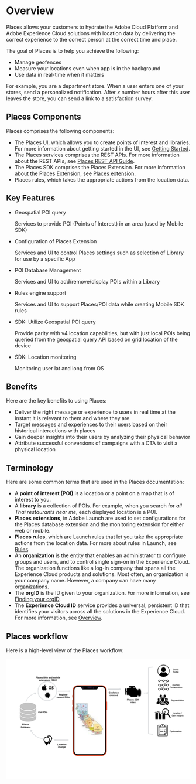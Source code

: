 # Overview

Places allows your customers to hydrate the Adobe Cloud Platform and Adobe Experience Cloud solutions with location data by delivering the correct experience to the correct person at the correct time and place.

The goal of Places is to help you achieve the following:

* Manage geofences
* Measure your locations even when app is in the background
* Use data in real-time when it matters 

For example, you are a department store. When a user enters one of your stores, send a personalized notification. After _x_ number hours after this user leaves the store, you can send a link to a satisfaction survey.

## Places Components

Places comprises the following components:

* The Places UI, which allows you to create points of interest and libraries.  For more information about getting started in the UI, see [Getting Started](https://launch.gitbook.io/places-services-by-adobe-documentation/getting-started).
* The Places services comprises the REST APIs. For more information about the REST APIs, see [Places REST API Guide](https://launch.gitbook.io/places-developer-by-adobe-documentation/).
* The Places SDK comprises the Places Extension. For more information about the Places Extension, see [Places extension](https://launch.gitbook.io/launch-adobe-mobile-sdk-beta/v/places/).
* Places rules, which takes the appropriate actions from the location data.

## Key Features

* Geospatial POI query

  Services to provide POI \(Points of Interest\) in an area \(used by Mobile SDK\)

* Configuration of Places Extension

  Services and UI to control Places settings such as selection of Library for use by a specific App

* POI Database Management

  Services and UI to add/remove/display POIs within a Library

* Rules engine support

  Services and UI to support Places/POI data while creating Mobile SDK rules

* SDK: Utilize Geospatial POI query

  Provide parity with v4 location capabilities, but with just local POIs being queried from the geospatial query API based on grid location of the device

* SDK: Location monitoring

  Monitoring user lat and long from OS

## Benefits

Here are the key benefits to using Places:

* Deliver the right message or experience to users in real time at the instant it is relevant to them and where they are.
* Target messages and experiences to their users based on their historical interactions with places 
* Gain deeper insights into their users by analyzing their physical behavior
* Attribute successful conversions of campaigns with a CTA to visit a physical location

## Terminology

Here are some common terms that are used in the Places documentation:

* A **point of interest \(POI\)** is a location or a point on a map that is of interest to you. 
* A **library** is a collection of POIs.   For example, when you search for _all Thai restaurants near me_, each displayed location is a POI.
* **Places extensions**, in Adobe Launch are used to set configurations for the Places database extension and the monitoring extension for either web or mobile. 
* **Places rules**, which are Launch rules that let you take the appropriate actions from the location data.  For more about rules in Launch, see [Rules](https://docs.adobelaunch.com/managing-resources/rules).  
* An **organization** is the entity that enables an administrator to configure groups and users, and to control single sign-on in the Experience Cloud.   The organization functions like a log-in company that spans all the Experience Cloud products and solutions. Most often, an organization is your company name. However, a company can have many organizations.
* The **orgID** is the ID given to your organization.   For more information, see [Finding your orgID](https://forums.adobe.com/thread/2339895).
* The **Experience Cloud ID** service provides a universal, persistent ID that identifies your visitors across all the solutions in the Experience Cloud.   For more information, see [Overview](https://marketing.adobe.com/resources/help/en_US/mcvid/).

## Places workflow

Here is a high-level view of the Places workflow:

![](.gitbook/assets/places-workflow-diagram-lc.png)

